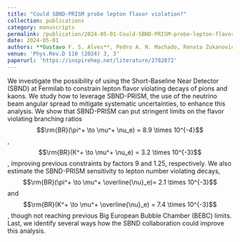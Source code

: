 ```yaml
---
title: "Could SBND-PRISM probe lepton flavor violation?"
collection: publications
category: manuscripts
permalink: /publication/2024-05-01-Could-SBND-PRISM-probe-lepton-flavor-violation
date: 2024-05-01
authors: **Gustavo F. S. Alves**, Pedro A. N. Machado, Renata Zukanovich Funchal
venue: 'Phys.Rev.D 110 (2024) 3, 3'
paperurl: 'https://inspirehep.net/literature/2782872'
---
```



We investigate the possibility of using the Short-Baseline Near Detector (SBND) at Fermilab to constrain lepton flavor violating decays of pions and kaons. We study how to leverage SBND-PRISM, the use of the neutrino beam angular spread to mitigate systematic uncertainties, to enhance this analysis. We show that SBND-PRISM can put stringent limits on the flavor violating branching ratios $$\rm{BR}(\pi^+ \to \mu^+ \nu_e) = 8.9 \times 10^{-4}$$, $$\rm{BR}(K^+ \to \mu^+ \nu_e) = 3.2 \times 10^{-3}$$, improving previous constraints by factors 9 and 1.25, respectively. We also estimate the SBND-PRISM sensitivity to lepton number violating decays, $$\rm{BR}(\pi^+ \to \mu^+ \overline{\nu}_e)= 2.1 \times 10^{-3}$$ and  $$\rm{BR}(K^+ \to \mu^+ \overline{\nu}_e) = 7.4 \times 10^{-3}$$, though not reaching previous Big European Bubble Chamber (BEBC) limits. Last, we identify several ways how the SBND collaboration could improve this analysis.
